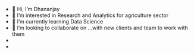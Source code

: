 - 👋 Hi, I’m Dhananjay 
- 👀 I’m interested in Research and Analytics for agriculture sector
- 🌱 I’m currently learning Data Science
- 💞️ I’m looking to collaborate on ...with new clients and team to work with them
- 
- 

